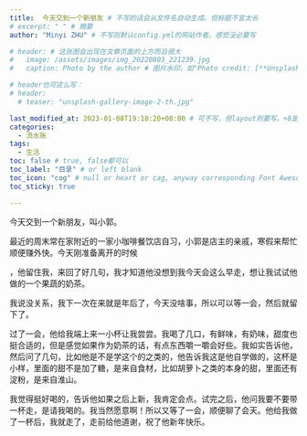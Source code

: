 ```yaml
---
title:  今天交到一个新朋友 # 不写的话会从文件名自动生成。但标题不宜太长
# excerpt: " " # 摘要
author: "Minyi ZHU" # 不写则默认config.yml的网站作者。感觉没必要写

# header: # 这张图会出现在文章页面的上方而且很大
#   image: /assets/images/img_20220803_221239.jpg
#   caption: Photo by the author # 图片水印，如"Photo credit: [**Unsplash**](https://unsplash.com)"

# header也可这么写：
# header:
  # teaser: "unsplash-gallery-image-2-th.jpg"

last_modified_at: 2023-01-08T19:18:20+08:00 # 可不写，但layout则要写。+8是东八区
categories: 
  - 流水账
tags:
  - 生活
toc: false # true, false都可以
toc_label: "目录" # or left blank
toc_icon: "cog" # null or heart or cag, anyway corresponding Font Awesome icon name (without fa prefix)
toc_sticky: true

---
```


今天交到一个新朋友，叫小郭。

最近的周末常在家附近的一家小咖啡餐饮店自习，小郭是店主的亲戚，寒假来帮忙顺便赚外快。今天刚准备离开的时候
<!-- Miss Coffee -->
，他留住我，来回了好几句，我才知道他没想到我今天会这么早走，想让我试试他做的一个果蔬的奶茶。

我说没关系，我下一次在来就是年后了，今天没啥事，所以可以等一会，然后就留下了。

过了一会，他给我端上来一小杯让我尝尝。我喝了几口，有鲜味，有奶味，甜度也挺合适的，但是感觉如果作为奶茶的话，有点东西嚼一嚼会好些。我如实告诉他，然后问了几句，比如他是不是学这个的之类的，他告诉我这是他自学做的，这杯是小样，里面的甜不是加了糖，是来自食材，比如胡萝卜之类的本身的甜，里面还有淀粉，是来自淮山。

我觉得挺好喝的，告诉他如果之后上新，我肯定会点。试完之后，他问我要不要带一杯走，是请我喝的。我当然愿意啊！所以又等了一会，顺便聊了会天。他给我做了一杯后，我就走了，走前给他道谢，祝了他新年快乐。

<!-- 今天交到新朋友，超级开心！ -->